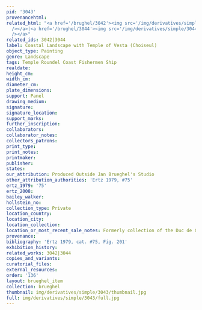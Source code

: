 ```yaml
---
pid: '3043'
provenancehtml:
related_html: "<a href='/brughel/3042'><img src='/img/derivatives/simple/3042/thumbnail.jpg'
  /></a>|<a href='/brughel/3044'><img src='/img/derivatives/simple/3044/thumbnail.jpg'
  /></a>"
related_ids: 3042|3044
label: Coastal Landscape with Temple of Vesta (Choiseul)
object_type: Painting
genre: Landscape
tags: Temple Roundel Coast Fishermen Ship
realdate:
height_cm:
width_cm:
diameter_cm:
plate_dimensions:
support: Panel
drawing_medium:
signature:
signature_location:
support_marks:
further_inscription:
collaborators:
collaborator_notes:
collectors_patrons:
print_type:
print_notes:
printmaker:
publisher:
states:
our_attribution: Produced Outside Jan Brueghel's Studio
other_attribution_authorities: 'Ertz 1979, #75'
ertz_1979: '75'
ertz_2008:
bailey_walker:
hollstein_no:
collection_type: Private
location_country:
location_city:
location_collection:
location_or_most_recent_sale_notes: Formerly collection of the Duc de Choiseul
provenance:
bibliography: 'Ertz 1979, cat. #75, Fig. 201'
exhibition_history:
related_works: 3042|3044
copies_and_variants:
curatorial_files:
external_resources:
order: '136'
layout: brueghel_item
collection: brueghel
thumbnail: img/derivatives/simple/3043/thumbnail.jpg
full: img/derivatives/simple/3043/full.jpg
---
```

